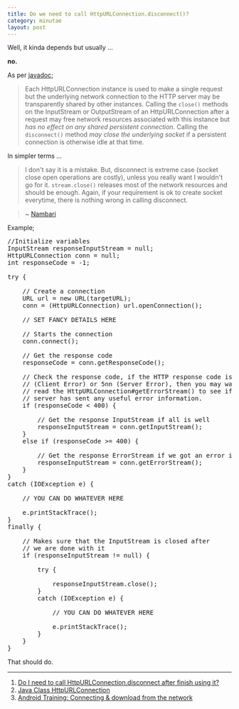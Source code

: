 ```yaml
---
title: Do we need to call HttpURLConnection.disconnect()?
category: minutae
layout: post
---
```


Well, it kinda depends but usually ...

**no.**

As per [javadoc](http://docs.oracle.com/javase/7/docs/api/java/net/HttpURLConnection.html);

> Each HttpURLConnection instance is used to make a single request but the
> underlying network connection to the HTTP server may be transparently shared
> by other instances. Calling the `close()` methods on the InputStream or
> OutputStream of an HttpURLConnection after a request may free network
> resources associated with this instance but _has no effect on any shared
> persistent connection_. Calling the `disconnect()` method _may close the
> underlying socket_ if a persistent connection is otherwise idle at that time.

In simpler terms ...

> I don't say it is a mistake. But, disconnect is extreme case (socket close
> open operations are costly), unless you really want I wouldn't go for it.
> `stream.close()` releases most of the network resources and should be enough.
> Again, if your requirement is ok to create socket everytime, there is nothing
> wrong in calling disconnect.

> ~ [Nambari](http://stackoverflow.com/questions/11056088/do-i-need-to-call-httpurlconnection-disconnect-after-finish-using-it#comment14465352_11056207)

Example;

<pre class="brush: java; highlight: [49]">
//Initialize variables
InputStream responseInputStream = null;
HttpURLConnection conn = null;
int responseCode = -1;

try {

    // Create a connection
    URL url = new URL(targetURL);
    conn = (HttpURLConnection) url.openConnection();

    // SET FANCY DETAILS HERE

    // Starts the connection
    conn.connect();

    // Get the response code
    responseCode = conn.getResponseCode();

    // Check the response code, if the HTTP response code is 4nn
    // (Client Error) or 5nn (Server Error), then you may want to
    // read the HttpURLConnection#getErrorStream() to see if the
    // server has sent any useful error information.
    if (responseCode < 400) {

        // Get the response InputStream if all is well
        responseInputStream = conn.getInputStream();
    }
    else if (responseCode >= 400) {

        // Get the response ErrorStream if we got an error instead
        responseInputStream = conn.getErrorStream();
    }
}
catch (IOException e) {

    // YOU CAN DO WHATEVER HERE

    e.printStackTrace();
}
finally {

    // Makes sure that the InputStream is closed after
    // we are done with it
    if (responseInputStream != null) {

        try {

            responseInputStream.close();
        }
        catch (IOException e) {

            // YOU CAN DO WHATEVER HERE

            e.printStackTrace();
        }
    }
}
</pre>

That should do.

---

1. [Do I need to call HttpURLConnection.disconnect after finish using it?](http://stackoverflow.com/questions/11056088/do-i-need-to-call-httpurlconnection-disconnect-after-finish-using-it)
2. [Java Class HttpURLConnection](http://docs.oracle.com/javase/7/docs/api/java/net/HttpURLConnection.html)
3. [Android Training: Connecting & download from the network](http://developer.android.com/training/basics/network-ops/connecting.html#download)

